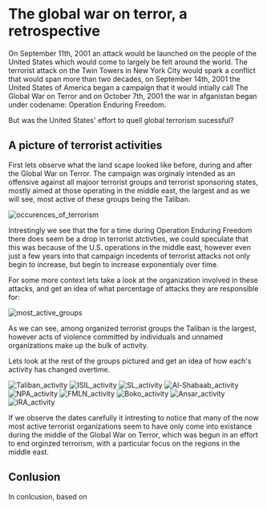 # The global war on terror, a retrospective

On September 11th, 2001 an attack would be launched on the people of the United States which would come to largely be felt around the world. The terrorist attack on the Twin Towers in New York City would spark a conflict that would span more than two decades, on September 14th, 2001 the United States of America began a campaign that it would intially call The Global War on Terror and on October 7th, 2001 the war in afganistan began under codename: Operation Enduring Freedom.

But was the United States' effort to quell global terrorism sucessful? 

## A picture of terrorist activities 

First lets observe what the land scape looked like before, during and after the Global War on Terror. The campaign was orginaly intended as an offensive against all majoor terrorist groups and terrorist sponsoring states, mostly aimed at those operating in the middle east, the largest and as we will see, most active of these groups being the Taliban. 

![occurences_of_terrorism](images/occurrences_by_year.png)

Intrestingly we see that the for a time during Operation Enduring Freedom there does seem be a drop in terrorist atctivties, we could speculate that this was because of the U.S. operations in the middle east, however even just a few years into that campaign incedents of terrorist attacks not only begin to increase, but begin to increase exponentialy over time. 

For some more context lets take a look at the organization involved in these attacks, and get an idea of what percentage of attacks they are responsible for:

![most_active_groups](images/most_active_groups.png)

As we can see, among organized terrorist groups the Taliban is the largest, however acts of violence committed by individuals and unnamed organizations make up the bulk of activity. 

Lets look at the rest of the groups pictured and get an idea of how each's activity has changed overtime. 

![Taliban_activity](images/Taliban_activity.png)
![ISIL_activity](images/ISIL_activity.png)
![SL_activity](images/SL_activity.png)
![Al-Shabaab_activity](images/Al-Shabaab_activity.png)
![NPA_activity](images/NPA_activity.png)
![FMLN_activity](images/FMLN_activity.png)
![Boko_activity](images/Boko_Haram_activity.png)
![Ansar_activity](images/Ansar_Allah_activity.png)
![IRA_activity](images/IRA_activity.png)

If we observe the dates carefully it intresting to notice that many of the now most active terrorist organizations seem to have only come into existance during the middle of the Global War on Terror, which was begun in an effort to end orginzed terrorism, with a particular focus on the regions in the middle east. 

## Conlusion 

In conlcusion, based on